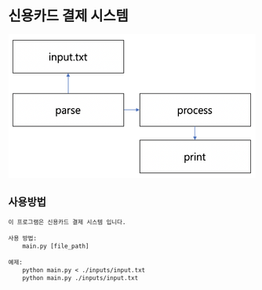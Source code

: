 # 신용카드 결제 시스템

![Alt text](/images/flow.png?raw=true "data flow")

## 사용방법
```
이 프로그램은 신용카드 결제 시스템 입니다.

사용 방법:
    main.py [file_path]

예제:
    python main.py < ./inputs/input.txt
    python main.py ./inputs/input.txt
```